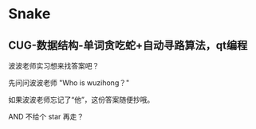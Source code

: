 # Snake
## CUG-数据结构-单词贪吃蛇+自动寻路算法，qt编程

波波老师实习想来找答案吧？

先问问波波老师 "Who is wuzihong？"

如果波波老师忘记了“他”，这份答案随便抄哦。

AND 不给个 star 再走？
